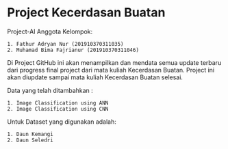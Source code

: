 # Project Kecerdasan Buatan
Project-AI
Anggota Kelompok:

    1. Fathur Adryan Nur (201910370311035)
    2. Muhamad Bima Fajrianur (201910370311046)

Di Project GitHub ini akan menampilkan dan mendata semua update terbaru dari progress final project dari mata kuliah Kecerdasan Buatan. Project ini akan diupdate sampai mata kuliah Kecerdasan Buatan selesai.

Data yang telah ditambahkan :

    1. Image Classification using ANN
    2. Image Classification using CNN

Untuk Dataset yang digunakan adalah:

    1. Daun Kemangi
    2. Daun Seledri
